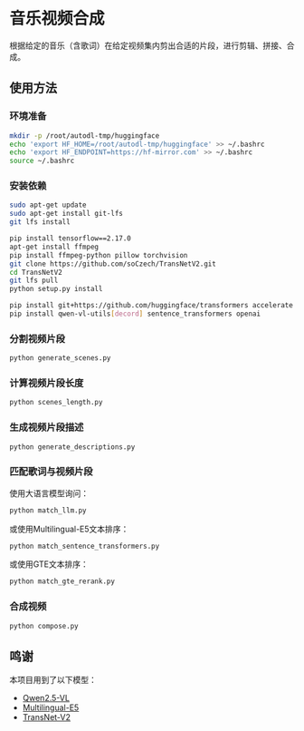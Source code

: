# 音乐视频合成

根据给定的音乐（含歌词）在给定视频集内剪出合适的片段，进行剪辑、拼接、合成。

## 使用方法

### 环境准备

```sh
mkdir -p /root/autodl-tmp/huggingface
echo 'export HF_HOME=/root/autodl-tmp/huggingface' >> ~/.bashrc
echo 'export HF_ENDPOINT=https://hf-mirror.com' >> ~/.bashrc
source ~/.bashrc
```

### 安装依赖

```sh
sudo apt-get update
sudo apt-get install git-lfs
git lfs install
```

```sh
pip install tensorflow==2.17.0
apt-get install ffmpeg
pip install ffmpeg-python pillow torchvision
git clone https://github.com/soCzech/TransNetV2.git
cd TransNetV2
git lfs pull
python setup.py install
```

```sh
pip install git+https://github.com/huggingface/transformers accelerate flash-attn
pip install qwen-vl-utils[decord] sentence_transformers openai
```

### 分割视频片段

```sh
python generate_scenes.py
```

### 计算视频片段长度

```sh
python scenes_length.py
```

### 生成视频片段描述

```sh
python generate_descriptions.py
```

### 匹配歌词与视频片段

使用大语言模型询问：

```sh
python match_llm.py
```

或使用Multilingual-E5文本排序：

```sh
python match_sentence_transformers.py
```

或使用GTE文本排序：

```sh
python match_gte_rerank.py
```

### 合成视频

```sh
python compose.py
```

## 鸣谢

本项目用到了以下模型：
- [Qwen2.5-VL](https://github.com/QwenLM/Qwen2.5-VL)
- [Multilingual-E5](https://huggingface.co/intfloat/multilingual-e5-large-instruct)
- [TransNet-V2](https://github.com/soCzech/TransNetV2)